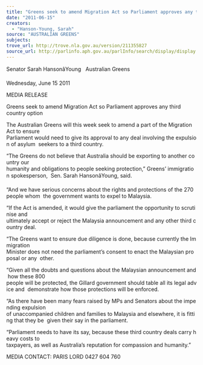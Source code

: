 ```yaml
---
title: "Greens seek to amend Migration Act so Parliament approves any third country option"
date: "2011-06-15"
creators:
  - "Hanson-Young, Sarah"
source: "AUSTRALIAN GREENS"
subjects:
trove_url: http://trove.nla.gov.au/version/211355827
source_url: http://parlinfo.aph.gov.au/parlInfo/search/display/display.w3p;query=Id%3A%22media/pressrel/846690%22
---
```


 Senator Sarah HansonâYoung   Australian Greens 

 Wednesday, June 15 2011 

 MEDIA RELEASE 

 Greens seek to amend Migration Act so Parliament approves any third country option 

 The Australian Greens will this week seek to amend a part of the Migration Act to ensure  Parliament would need to give its approval to any deal involving the expulsion of asylum  seekers to a third country. 

 “The Greens do not believe that Australia should be exporting to another country our  humanity and obligations to people seeking protection,” Greens’ immigration spokesperson,  Sen. Sarah HansonâYoung, said. 

 “And we have serious concerns about the rights and protections of the 270 people whom  the government wants to expel to Malaysia. 

 “If the Act is amended, it would give the parliament the opportunity to scrutinise and  ultimately accept or reject the Malaysia announcement and any other third country deal. 

 “The Greens want to ensure due diligence is done, because currently the Immigration  Minister does not need the parliament’s consent to enact the Malaysian proposal or any  other. 

 “Given all the doubts and questions about the Malaysian announcement and how these 800  people will be protected, the Gillard government should table all its legal advice and  demonstrate how those protections will be enforced. 

 “As there have been many fears raised by MPs and Senators about the impending expulsion  of unaccompanied children and families to Malaysia and elsewhere, it is fitting that they be  given their say in the parliament. 

 “Parliament needs to have its say, because these third country deals carry heavy costs to  taxpayers, as well as Australia’s reputation for compassion and humanity.” 

 MEDIA CONTACT: PARIS LORD 0427 604 760 

